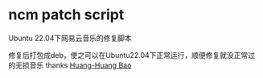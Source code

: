 # ncm patch script

Ubuntu 22.04下网易云音乐的修复脚本

修复后打包成deb，使之可以在Ubuntu22.04下正常运行，顺便修复就没正常过的无损音乐
thanks [Huang-Huang Bao](https://blog.eh5.me/fix-ncm-flac-playing/)

